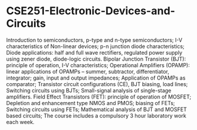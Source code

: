 # CSE251-Electronic-Devices-and-Circuits

Introduction to semiconductors, p-type and n-type semiconductors; I-V characteristics of Non-linear devices; p-n junction diode characteristics; Diode applications: half and full wave rectifiers, regulated power supply using zener diode, diode-logic circuits. Bipolar Junction Transistor (BJT): principle of operation, I-V characteristics; Operational Amplifiers (OPAMP): linear applications of OPAMPs – summer, subtractor, differentiator, integrator; gain, input and output impedances; Application of OPAMPs as comparator; Transistor circuit configurations (CE), BJT biasing, load lines; Switching circuits using BJTs; Small-signal analysis of single-stage amplifiers. Field Effect Transistors (FET): principle of operation of MOSFET; Depletion and enhancement type NMOS and PMOS; biasing of FETs; Switching circuits using FETs; Mathematical analysis of BJT and MOSFET based circuits; The course includes a compulsory 3 hour laboratory work each week.
